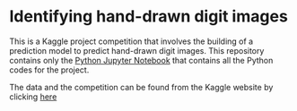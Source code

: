 # Identifying hand-drawn digit images

This is a Kaggle project competition that involves the building of a prediction model to predict hand-drawn digit images. This repository contains only the [Python Jupyter Notebook](https://github.com/adrianromano/Digit-Recognizer/blob/master/Digit%20Recognizer.ipynb) that contains all the Python codes for the project.

The data and the competition can be found from the Kaggle website by clicking [here](https://www.kaggle.com/c/digit-recognizer/data)
